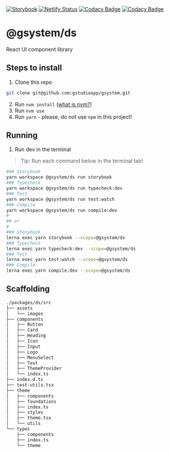 [![Storybook](https://cdn.jsdelivr.net/gh/storybookjs/brand@master/badge/badge-storybook.svg)](https://objective-panini-639144.netlify.app)
[![Netlify Status](https://api.netlify.com/api/v1/badges/4f72c65f-47f7-4f73-8a1e-1ea9afdd17cc/deploy-status)](https://app.netlify.com/sites/objective-panini-639144/deploys) [![Codacy Badge](https://api.codacy.com/project/badge/Grade/15771a8c22dd44b6a16283e09cdb977f)](https://app.codacy.com/gh/gstudioapp/gsystem?utm_source=github.com&utm_medium=referral&utm_content=gstudioapp/gsystem&utm_campaign=Badge_Grade_Dashboard) [![Codacy Badge](https://app.codacy.com/project/badge/Coverage/5a71ae4db894401399637dd07f254ca6)](https://www.codacy.com/gh/gstudioapp/gsystem?utm_source=github.com&utm_medium=referral&utm_content=gstudioapp/gsystem&utm_campaign=Badge_Coverage)

# @gsystem/ds

React UI component library

## Steps to install

1. Clone this repo

```bash
git clone git@github.com:gstudioapp/gsystem.git
```

2. Run `nvm install` ([what is nvm?](https://github.com/nvm-sh/nvm))
3. Run `nvm use`
4. Run `yarn` - please, do not use `npm` in this project!

## Running

1. Run dev in the terminal

> Tip: Run each command below in the terminal tab!

```bash
### Storybook
yarn workspace @gsystem/ds run storybook
### Typecheck
yarn workspace @gsystem/ds run typecheck:dev
### Test
yarn workspace @gsystem/ds run test:watch
### Compile
yarn workspace @gsystem/ds run compile:dev
#
## or
#
### Storybook
lerna exec yarn storybook --scope=@gsystem/ds
### Typecheck
lerna exec yarn typecheck:dev --scope=@gsystem/ds
### Test
lerna exec yarn test:watch --scope=@gsystem/ds
### Compile
lerna exec yarn compile:dev --scope=@gsystem/ds
```

## Scaffolding

```bash
./packages/ds/src
├── assets
│   └── images
├── components
│   ├── Button
│   ├── Card
│   ├── Heading
│   ├── Icon
│   ├── Input
│   ├── Logo
│   ├── MenuSelect
│   ├── Text
│   ├── ThemeProvider
│   └── index.ts
├── index.d.ts
├── test-utils.tsx
├── theme
│   ├── components
│   ├── foundations
│   ├── index.ts
│   ├── styles
│   ├── theme.tsx
│   └── utils
└── types
    ├── components
    ├── index.ts
    └── theme
```
